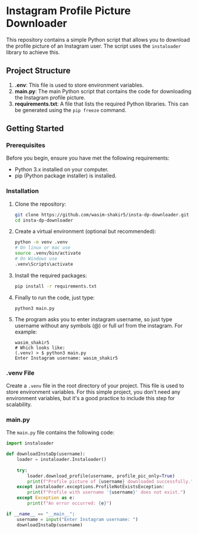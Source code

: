 # Instagram Profile Picture Downloader

This repository contains a simple Python script that allows you to download the profile picture of an Instagram user. The script uses the `instaloader` library to achieve this.

## Project Structure

1. **.env**: This file is used to store environment variables.
2. **main.py**: The main Python script that contains the code for downloading the Instagram profile picture.
3. **requirements.txt**: A file that lists the required Python libraries. This can be generated using the `pip freeze` command.

## Getting Started

### Prerequisites

Before you begin, ensure you have met the following requirements:
- Python 3.x installed on your computer.
- pip (Python package installer) is installed.

### Installation

1. Clone the repository:
    ```sh
    git clone https://github.com/wasim-shakir5/insta-dp-downloader.git
    cd insta-dp-downloader
    ```

2. Create a virtual environment (optional but recommended):
    ```sh
    python -m venv .venv
    # On linux or mac use
    source .venv/bin/activate   
    # On Windows use 
    .venv\Scripts\activate
    ```

3. Install the required packages:
    ```sh
    pip install -r requirements.txt
    ```

4. Finally to run the code, just type:
    ```
    python3 main.py
    ```

5. The program asks you to enter instagram username, so just type username without any symbols (@) or full url from the instagram. For example:
    ```
    wasim_shakir5 
    # Which looks like:
    (.venv) > $ python3 main.py                                                                     
    Enter Instagram username: wasim_shakir5
    ```

### .venv File

Create a `.venv` file in the root directory of your project. This file is used to store environment variables. For this simple project, you don't need any environment variables, but it's a good practice to include this step for scalability.

### main.py

The `main.py` file contains the following code:

```python
import instaloader

def downloadInstaDp(username):
    loader = instaloader.Instaloader()
    
    try:
        loader.download_profile(username, profile_pic_only=True)
        print(f"Profile picture of {username} downloaded successfully.")
    except instaloader.exceptions.ProfileNotExistsException:
        print(f"Profile with username '{username}' does not exist.")
    except Exception as e:
        print(f"An error occurred: {e}")

if __name__ == "__main__":
    username = input("Enter Instagram username: ")
    downloadInstaDp(username)
